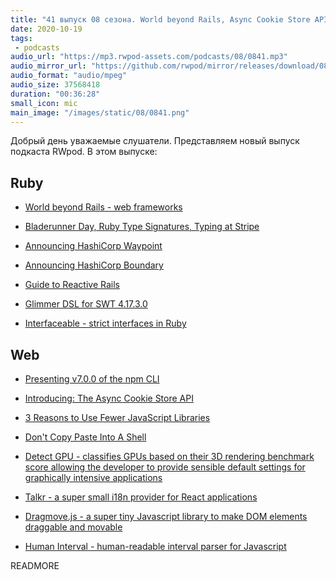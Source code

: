 ```yaml
---
title: "41 выпуск 08 сезона. World beyond Rails, Async Cookie Store API, Guide to Reactive Rails, Interfaceable, Detect GPU и прочее"
date: 2020-10-19
tags:
 - podcasts
audio_url: "https://mp3.rwpod-assets.com/podcasts/08/0841.mp3"
audio_mirror_url: "https://github.com/rwpod/mirror/releases/download/08.41/0841.mp3"
audio_format: "audio/mpeg"
audio_size: 37568418
duration: "00:36:28"
small_icon: mic
main_image: "/images/static/08/0841.png"
---
```


Добрый день уважаемые слушатели. Представляем новый выпуск подкаста RWpod. В этом выпуске:

## Ruby

 - [World beyond Rails - web frameworks](https://longliveruby.com/articles/rails-alternatives-ruby-web-frameworks)
 - [Bladerunner Day, Ruby Type Signatures, Typing at Stripe](https://brandur.org/nanoglyphs/015-ruby-typing)
 - [Announcing HashiCorp Waypoint](https://www.hashicorp.com/blog/announcing-waypoint)
 - [Announcing HashiCorp Boundary](https://www.hashicorp.com/blog/hashicorp-boundary)


 - [Guide to Reactive Rails](https://github.com/obie/guide-to-reactive-rails)
 - [Glimmer DSL for SWT 4.17.3.0](https://github.com/AndyObtiva/glimmer-dsl-swt)
 - [Interfaceable - strict interfaces in Ruby](https://github.com/featurist/interfaceable)

## Web

 - [Presenting v7.0.0 of the npm CLI](https://github.blog/2020-10-13-presenting-v7-0-0-of-the-npm-cli/)
 - [Introducing: The Async Cookie Store API](https://medium.com/nmc-techblog/introducing-the-async-cookie-store-api-89cbecf401f)
 - [3 Reasons to Use Fewer JavaScript Libraries](https://medium.com/javascript-in-plain-english/3-reasons-to-use-fewer-javascript-libraries-7226b64868a4)


 - [Don't Copy Paste Into A Shell](https://briantracy.xyz/writing/copy-paste-shell.html)
 - [Detect GPU - classifies GPUs based on their 3D rendering benchmark score allowing the developer to provide sensible default settings for graphically intensive applications](https://github.com/TimvanScherpenzeel/detect-gpu)
 - [Talkr - a super small i18n provider for React applications](https://github.com/DoneDeal0/Talkr)
 - [Dragmove.js - a super tiny Javascript library to make DOM elements draggable and movable](https://github.com/knadh/dragmove.js)
 - [Human Interval - human-readable interval parser for Javascript](https://github.com/agenda/human-interval)

READMORE
